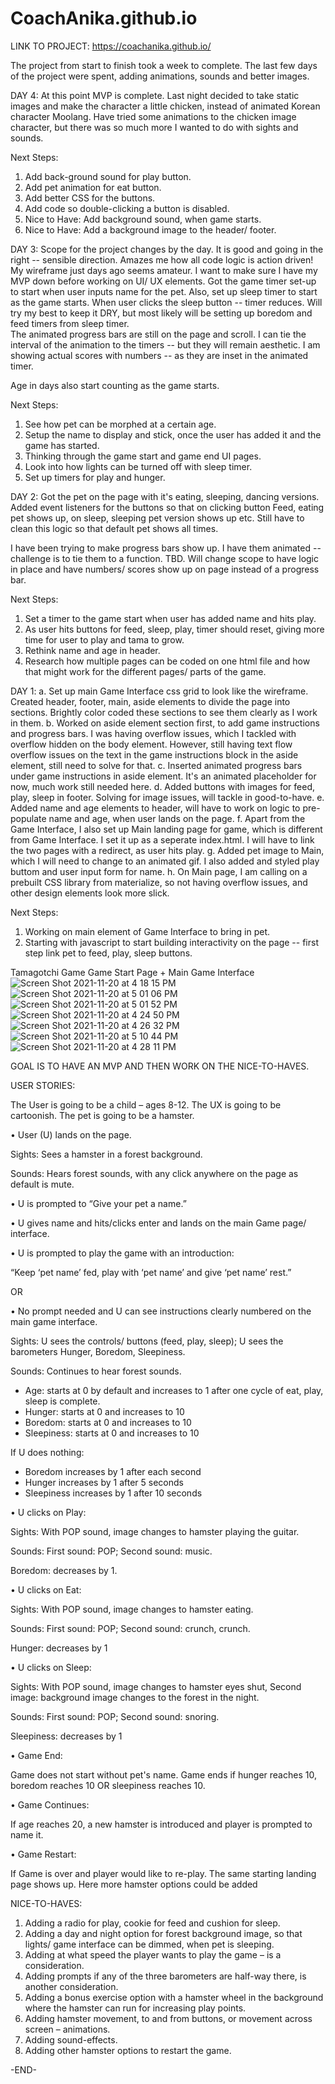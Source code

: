 # CoachAnika.github.io

LINK TO PROJECT: https://coachanika.github.io/

The project from start to finish took a week to complete. 
The last few days of the project were spent, adding animations, sounds and better images.

DAY 4: 
At this point MVP is complete. Last night decided to take static images and make the character a little chicken, instead of animated Korean character Moolang. Have tried some animations to the chicken image character, but there was so much more I wanted to do with sights and sounds.

Next Steps:
1. Add back-ground sound for play button.
2. Add pet animation for eat button.
3. Add better CSS for the buttons. 
4. Add code so double-clicking a button is disabled. 
5. Nice to Have: Add background sound, when game starts. 
6. Nice to Have: Add a background image to the header/ footer. 

DAY 3:
Scope for the project changes by the day. It is good and going in the right -- sensible direction. Amazes me how all code logic is action driven! My wireframe just days ago seems amateur.
I want to make sure I have my MVP down before working on UI/ UX elements. 
Got the game timer set-up to start when user inputs name for the pet. 
Also, set up sleep timer to start as the game starts.
When user clicks the sleep button -- timer reduces.
Will try my best to keep it DRY, but most likely will be setting up boredom and feed timers from sleep timer.  
The animated progress bars are still on the page and scroll. I can tie the interval of the animation to the timers -- but they will remain aesthetic. 
I am showing actual scores with numbers -- as they are inset in the animated timer. 

Age in days also start counting as the game starts. 

Next Steps: 
1. See how pet can be morphed at a certain age. 
2. Setup the name to display and stick, once the user has added it and the game has started.  
3. Thinking through the game start and game end UI pages.
4. Look into how lights can be turned off with sleep timer. 
5. Set up timers for play and hunger.


DAY 2:
Got the pet on the page with it's eating, sleeping, dancing versions. Added event listeners for the buttons so that on clicking button Feed, eating pet shows up, on sleep, sleeping pet version shows up etc. Still have to clean this logic so that default pet shows all times.    

I have been trying to make progress bars show up. I have them animated -- challenge is to tie them to a function. TBD.
Will change scope to have logic in place and have numbers/ scores  show up on page instead of a progress bar.

Next Steps:
1. Set a timer to the game start when user has added name and hits play. 
2. As user hits buttons for feed, sleep, play, timer should reset, giving more time for user to play and tama to grow.
3. Rethink name and age in header. 
4. Research how multiple pages can be coded on one html file and how that might work for the different pages/ parts of the game.


DAY 1: 
a. Set up main Game Interface css grid to look like the wireframe. Created header, footer, main, aside elements to divide the page into sections. Brightly color coded these sections to see them clearly as I work in them. 
b. Worked on aside element section first, to add game instructions and progress bars. I was having overflow issues, which I tackled with overflow hidden on the body element. However, still having text flow overflow issues on the text in the game instructions block in the aside element, still need to solve for that.
c. Inserted animated progress bars under game instructions in aside element. It's an animated placeholder for now, much work still needed here. 
d. Added buttons with images for feed, play, sleep in footer. Solving for image issues, will tackle in good-to-have.
e. Added name and age elements to header, will have to work on logic to pre-populate name and age, when user lands on the page. 
f. Apart from the Game Interface, I also set up Main landing page for game, which is different from Game Interface. I set it up as a seperate index.html. I will have to link the two pages with a redirect, as user hits play.
g. Added pet image to Main, which I will need to change to an animated gif. I also added and styled play buttom and user input form for name.
h. On Main page, I am calling on a prebuilt CSS library from materialize, so not having overflow issues, and other design elements look more slick.

Next Steps: 
1. Working on main element of Game Interface to bring in pet. 
2. Starting with javascript to start building interactivity on the page -- first step link pet to feed, play, sleep buttons. 

Tamagotchi Game 
Game Start Page + Main Game Interface
![Screen Shot 2021-11-20 at 4 18 15 PM](https://user-images.githubusercontent.com/45264141/142744615-4ff3f1b8-2cba-4fe4-9cb7-c4032301b41d.png)
![Screen Shot 2021-11-20 at 5 01 06 PM](https://user-images.githubusercontent.com/45264141/142745320-2597160d-b52f-4b48-9fb5-078eb9b905d7.png)
![Screen Shot 2021-11-20 at 5 01 52 PM](https://user-images.githubusercontent.com/45264141/142745326-3e33f4c0-f0e9-4134-b3ba-63fe3909f326.png)
![Screen Shot 2021-11-20 at 4 24 50 PM](https://user-images.githubusercontent.com/45264141/142744736-00552c1d-921b-4d2b-8d9d-2ca7545edd8f.png)
![Screen Shot 2021-11-20 at 4 26 32 PM](https://user-images.githubusercontent.com/45264141/142744758-6fb07480-3559-424e-b645-aa2b396fb9cc.png)
![Screen Shot 2021-11-20 at 5 10 44 PM](https://user-images.githubusercontent.com/45264141/142745470-1053ffc6-6f2e-42ba-bf9b-b7a1b2e4a1ba.png)
![Screen Shot 2021-11-20 at 4 28 11 PM](https://user-images.githubusercontent.com/45264141/142744778-4d2b6d17-3902-4b4f-b286-bf91984b3389.png)



GOAL IS TO HAVE AN MVP AND THEN WORK ON THE NICE-TO-HAVES.

USER STORIES: 

The User is going to be a child – ages 8-12. 
The UX is going to be cartoonish.
The pet is going to be a hamster. 


•	User (U) lands on the page.

Sights: Sees a hamster in a forest background. 

Sounds: Hears forest sounds, with any click anywhere on the page as default is mute.

•	U is prompted to “Give your pet a name.”

•	U gives name and hits/clicks enter and lands on the main Game page/ interface.

•	U is prompted to play the game with an introduction:

“Keep ‘pet name’ fed, play with ‘pet name’ and give ‘pet name’ rest.” 

OR 

•	No prompt needed and U can see instructions clearly numbered on the main game interface.

Sights: U sees the controls/ buttons (feed, play, sleep); U sees the barometers Hunger, Boredom, Sleepiness.

Sounds: Continues to hear forest sounds.

-	Age: starts at 0 by default and increases to 1 after one cycle of eat, play, sleep is complete. 
-	Hunger: starts at 0 and increases to 10 
-	Boredom: starts at 0 and increases to 10
-	Sleepiness: starts at 0 and increases to 10

If U does nothing: 
-	Boredom increases by 1 after each second
-	Hunger increases by 1 after 5 seconds
-	Sleepiness increases by 1 after 10 seconds

•	U clicks on Play:

Sights: With POP sound, image changes to hamster playing the guitar.

Sounds: First sound: POP; Second sound: music.

Boredom: decreases by 1. 

•	U clicks on Eat:

Sights: With POP sound, image changes to hamster eating.

Sounds: First sound: POP; Second sound: crunch, crunch.

Hunger: decreases by 1

•	U clicks on Sleep:

Sights: With POP sound, image changes to hamster eyes shut, Second image: background image changes to the forest in the night. 

Sounds: First sound: POP; Second sound: snoring.

Sleepiness: decreases by 1

•	Game End: 

Game does not start without pet's name. Game ends if hunger reaches 10, boredom 	reaches 10 OR sleepiness reaches 10.

•	Game Continues: 

If age reaches 20, a new hamster is introduced and player is prompted to name it. 

•	Game Restart: 

If Game is over and player would like to re-play. The same starting landing page shows up. Here more hamster options could be added

NICE-TO-HAVES:

1)	Adding a radio for play, cookie for feed and cushion for sleep.
2)	Adding a day and night option for forest background image, so that lights/ game interface can be dimmed, when pet is sleeping.
3)	Adding at what speed the player wants to play the game – is a consideration.
4)	Adding prompts if any of the three barometers are half-way there, is another consideration.
5)	Adding a bonus exercise option with a hamster wheel in the background where the hamster can run for increasing play points. 
6)	Adding hamster movement, to and from buttons, or movement across screen – animations. 
7)	Adding sound-effects.
8)	Adding other hamster options to restart the game. 

-END-


